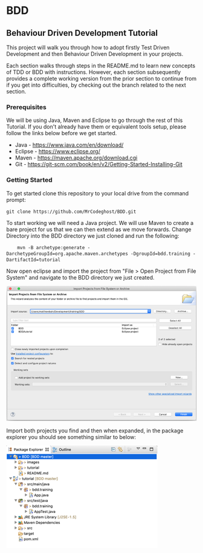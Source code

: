 # BDD
## Behaviour Driven Development Tutorial

This project will walk you through how to adopt firstly Test Driven Development and then Behaviour Driven Development in your projects.

Each section walks through steps in the README.md to learn new concepts of TDD or BDD with instructions. However, each section subsequently provides a complete working version from the prior section to continue from if you get into difficulties, by checking out the branch related to the next section.

### Prerequisites
We will be using Java, Maven and Eclipse to go through the rest of this Tutorial. If you don't already have them or equivalent tools setup, please follow the links below before we get started.

* Java    - https://www.java.com/en/download/ 
* Eclipse - https://www.eclipse.org/ 
* Maven   - https://maven.apache.org/download.cgi
* Git     - https://git-scm.com/book/en/v2/Getting-Started-Installing-Git

### Getting Started
To get started clone this repository to your local drive from the command prompt:

```
git clone https://github.com/MrCodeghost/BDD.git
```

To start working we will need a Java project. We will use Maven to create a bare project for us that we can then extend as we move forwards. Change Directory into the BDD directory we just cloned and run the following:

```
	mvn -B archetype:generate -DarchetypeGroupId=org.apache.maven.archetypes -DgroupId=bdd.training -DartifactId=tutorial
```

Now open eclipse and import the project from "File > Open Project from File System" and navigate to the BDD directory we just created.

![](images/setup.png)

Import both projects you find and then when expanded, in the package explorer you should see something similar to below:

![](images/package-explorer.png)